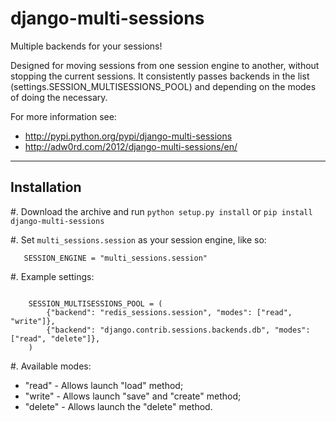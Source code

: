 django-multi-sessions
=======================
Multiple backends for your sessions!

Designed for moving sessions from one session engine to another, without stopping the current sessions. It consistently passes backends in the list (settings.SESSION_MULTISESSIONS_POOL) and depending on the modes of doing the necessary.

For more information see:

* http://pypi.python.org/pypi/django-multi-sessions
* http://adw0rd.com/2012/django-multi-sessions/en/

------------
Installation
------------

#. Download the archive and run ``python setup.py install`` or ``pip install django-multi-sessions``

#. Set ``multi_sessions.session`` as your session engine, like so:

       SESSION_ENGINE = "multi_sessions.session"

#. Example settings:

<pre><code>
    SESSION_MULTISESSIONS_POOL = (
        {"backend": "redis_sessions.session", "modes": ["read", "write"]},
        {"backend": "django.contrib.sessions.backends.db", "modes": ["read", "delete"]},
    )
</code></pre>

#. Available modes:

* "read"   - Allows launch "load" method;
* "write"  - Allows launch "save" and "create" method;
* "delete" - Allows launch the "delete" method.
